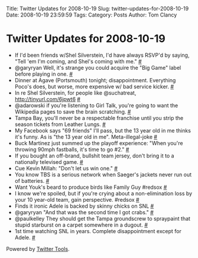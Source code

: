 Title: Twitter Updates for 2008-10-19
Slug: twitter-updates-for-2008-10-19
Date: 2008-10-19 23:59:59
Tags: 
Category: Posts
Author: Tom Clancy

# Twitter Updates for 2008-10-19

<ul>
	<li>If I'd been friends w/Shel Silverstein, I'd have always RSVP'd by saying, "Tell 'em I'm coming, and Shel's coming with me." <a href="http://twitter.com/tclancy/statuses/965844037">#</a></li>
	<li>@garyryan Well, it's strange you could acquire the "Big Game" label before playing in one. <a href="http://twitter.com/tclancy/statuses/965844574">#</a></li>
	<li>Dinner at Agave (Portsmouth) tonight; disappointment. Everything Poco's does, but worse, more expensive w/ bad service kicker. <a href="http://twitter.com/tclancy/statuses/965845019">#</a></li>
	<li>In re Shel Silverstein, for people like @suchatreat, <a href="http://tinyurl.com/6jpwt6" rel="nofollow">http://tinyurl.com/6jpwt6</a> <a href="http://twitter.com/tclancy/statuses/965847430">#</a></li>
	<li>@adarowski if you're listening to Girl Talk, you're going to want the Wikipedia pages to save the brain scratching. <a href="http://twitter.com/tclancy/statuses/965848352">#</a></li>
	<li>Tampa Bay, you'll never be a respectable franchise until you strip the season tickets from Leather Lungs. <a href="http://twitter.com/tclancy/statuses/965851635">#</a></li>
	<li>My Facebook says "69 friends" I'll pass, but the 13 year old in me thinks it's funny. As is "the 13 year old in me". Meta-illegal-joke <a href="http://twitter.com/tclancy/statuses/965855404">#</a></li>
	<li>Buck Martinez just summed up the playoff experience: "When you're throwing 90mph fastballs, it's time to go #2." <a href="http://twitter.com/tclancy/statuses/965875029">#</a></li>
	<li>If you bought an off-brand, bullshit team jersey, don't bring it to a nationally televised game. <a href="http://twitter.com/tclancy/statuses/965875409">#</a></li>
	<li>Cue Kevin Millah: "Don't let us win one." <a href="http://twitter.com/tclancy/statuses/965877158">#</a></li>
	<li>You know TBS is a serious network when Saeger's jackets never run out of batteries. <a href="http://twitter.com/tclancy/statuses/965878022">#</a></li>
	<li>Want Youk's beard to produce birds like Family Guy #redsox <a href="http://twitter.com/tclancy/statuses/965878970">#</a></li>
	<li>I know we're spoiled, but if you're crying about a non-elimination loss by your 10 year-old team, gain perspective. #redsox <a href="http://twitter.com/tclancy/statuses/965881226">#</a></li>
	<li>Finds it ironic Adele is backed by skinny chicks on SNL <a href="http://twitter.com/tclancy/statuses/965889204">#</a></li>
	<li>@garyryan "And that was the second time I got crabs." <a href="http://twitter.com/tclancy/statuses/965889710">#</a></li>
	<li>@paulkelley They should get the Tampa groundscrew to spraypaint that stupid starburst on a carpet somewhere in a dugout. <a href="http://twitter.com/tclancy/statuses/965924376">#</a></li>
	<li>1st time watching SNL in years. Complete disappointment except for Adele. <a href="http://twitter.com/tclancy/statuses/965924688">#</a></li>
</ul>
<p>Powered by <a href="http://alexking.org/projects/wordpress">Twitter Tools</a>.</p>
